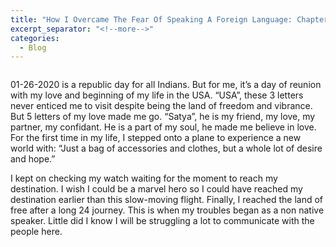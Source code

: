 ```yaml
---
title: "How I Overcame The Fear Of Speaking A Foreign Language: Chapter 1: Birthplace To Brisk place"
excerpt_separator: "<!--more-->"
categories:
  - Blog
---
```


<img src="{{ site.url }}{{ site.baseurl }}/assets/images/looking.jpg" alt="">

01-26-2020 is a republic day for all Indians. But for me, it’s a day of reunion with my love and beginning of my life in the USA. “USA”, these 3 letters never enticed me to visit despite being the land of freedom and vibrance. But 5 letters of my love made me go. “Satya”, he is my friend, my love, my partner, my confidant. He is a part of my soul, he made me believe in love. For the first time in my life, I stepped onto a plane to experience a new world with: “Just a bag of accessories and clothes, but a whole lot of desire and hope.”

I kept on checking my watch waiting for the moment to reach my destination. I wish I could be a marvel hero so I could have reached my destination earlier than this slow-moving flight. Finally, I reached the land of free after a long 24 journey. This is when my troubles began as a non native speaker. Little did I know I will be struggling a lot to communicate with the people here.

